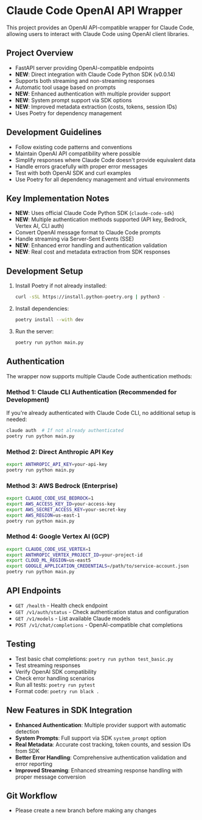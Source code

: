 # Claude Code OpenAI API Wrapper

This project provides an OpenAI API-compatible wrapper for Claude Code, allowing users to interact with Claude Code using OpenAI client libraries.

## Project Overview

- FastAPI server providing OpenAI-compatible endpoints
- **NEW**: Direct integration with Claude Code Python SDK (v0.0.14)
- Supports both streaming and non-streaming responses
- Automatic tool usage based on prompts
- **NEW**: Enhanced authentication with multiple provider support
- **NEW**: System prompt support via SDK options
- **NEW**: Improved metadata extraction (costs, tokens, session IDs)
- Uses Poetry for dependency management

## Development Guidelines

- Follow existing code patterns and conventions
- Maintain OpenAI API compatibility where possible
- Simplify responses where Claude Code doesn't provide equivalent data
- Handle errors gracefully with proper error messages
- Test with both OpenAI SDK and curl examples
- Use Poetry for all dependency management and virtual environments

## Key Implementation Notes

- **NEW**: Uses official Claude Code Python SDK (`claude-code-sdk`)
- **NEW**: Multiple authentication methods supported (API key, Bedrock, Vertex AI, CLI auth)
- Convert OpenAI message format to Claude Code prompts
- Handle streaming via Server-Sent Events (SSE)
- **NEW**: Enhanced error handling and authentication validation
- **NEW**: Real cost and metadata extraction from SDK responses

## Development Setup

1. Install Poetry if not already installed:
   ```bash
   curl -sSL https://install.python-poetry.org | python3 -
   ```

2. Install dependencies:
   ```bash
   poetry install --with dev
   ```

3. Run the server:
   ```bash
   poetry run python main.py
   ```

## Authentication

The wrapper now supports multiple Claude Code authentication methods:

### Method 1: Claude CLI Authentication (Recommended for Development)
If you're already authenticated with Claude Code CLI, no additional setup is needed:
```bash
claude auth  # If not already authenticated
poetry run python main.py
```

### Method 2: Direct Anthropic API Key
```bash
export ANTHROPIC_API_KEY=your-api-key
poetry run python main.py
```

### Method 3: AWS Bedrock (Enterprise)
```bash
export CLAUDE_CODE_USE_BEDROCK=1
export AWS_ACCESS_KEY_ID=your-access-key
export AWS_SECRET_ACCESS_KEY=your-secret-key
export AWS_REGION=us-east-1
poetry run python main.py
```

### Method 4: Google Vertex AI (GCP)
```bash
export CLAUDE_CODE_USE_VERTEX=1
export ANTHROPIC_VERTEX_PROJECT_ID=your-project-id
export CLOUD_ML_REGION=us-east5
export GOOGLE_APPLICATION_CREDENTIALS=/path/to/service-account.json
poetry run python main.py
```

## API Endpoints

- `GET /health` - Health check endpoint
- `GET /v1/auth/status` - Check authentication status and configuration
- `GET /v1/models` - List available Claude models
- `POST /v1/chat/completions` - OpenAI-compatible chat completions

## Testing

- Test basic chat completions: `poetry run python test_basic.py`
- Test streaming responses
- Verify OpenAI SDK compatibility
- Check error handling scenarios
- Run all tests: `poetry run pytest`
- Format code: `poetry run black .`

## New Features in SDK Integration

- **Enhanced Authentication**: Multiple provider support with automatic detection
- **System Prompts**: Full support via SDK `system_prompt` option
- **Real Metadata**: Accurate cost tracking, token counts, and session IDs from SDK
- **Better Error Handling**: Comprehensive authentication validation and error reporting
- **Improved Streaming**: Enhanced streaming response handling with proper message conversion

## Git Workflow

- Please create a new branch before making any changes